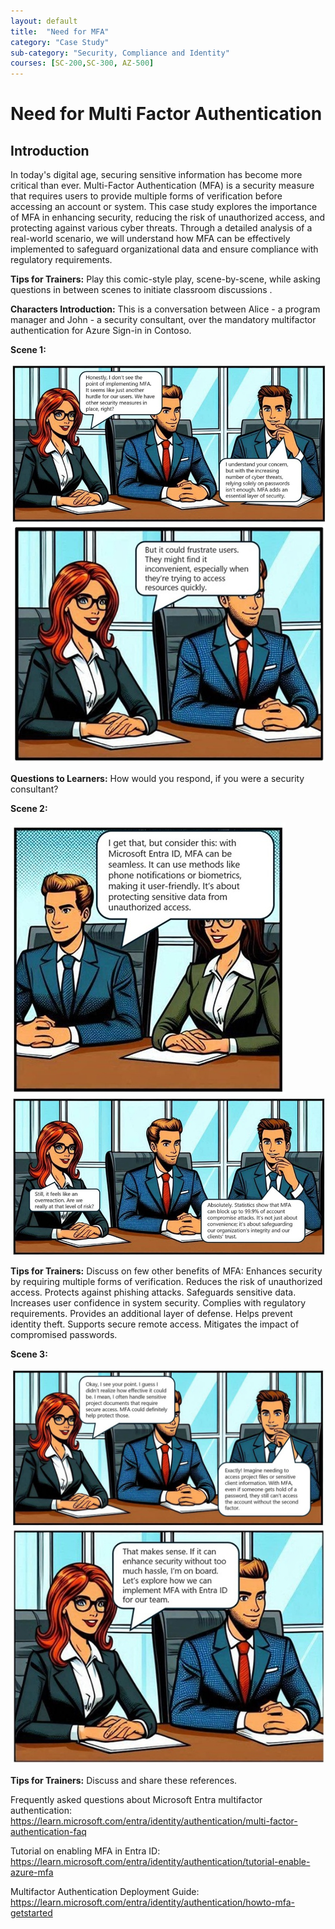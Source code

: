```yaml
---
layout: default
title:  "Need for MFA"
category: "Case Study"
sub-category: "Security, Compliance and Identity"
courses: [SC-200,SC-300, AZ-500]
---
```


# Need for Multi Factor Authentication

## Introduction
In today's digital age, securing sensitive information has become more critical than ever. Multi-Factor Authentication (MFA) is a security measure that requires users to provide multiple forms of verification before accessing an account or system. This case study explores the importance of MFA in enhancing security, reducing the risk of unauthorized access, and protecting against various cyber threats. Through a detailed analysis of a real-world scenario, we will understand how MFA can be effectively implemented to safeguard organizational data and ensure compliance with regulatory requirements.

**Tips for Trainers:** Play this comic-style play, scene-by-scene, while asking questions in between scenes to initiate classroom discussions .
 
**Characters Introduction:** This is a conversation between Alice - a program manager and John - a security consultant, over the mandatory multifactor authentication for Azure Sign-in in Contoso.

**Scene 1:**

<a href="./images/mfa1.jpg" download>
  <img src="./images/mfa1.jpg" alt="A two-panel comic strip featuring a conversation between two business professionals. In the first panel, one person expresses doubt about the necessity of implementing multi-factor authentication (MFA), considering it an additional hurdle for users. In the second panel, the other person explains that with the increasing number of cyber threats, relying solely on passwords is insufficient, and MFA adds an essential layer of security." class="img-fluid">
</a>

<a href="./images/mfa2.jpg" download>
  <img src="./images/mfa2.jpg" alt="Two business professionals are seated at a table in a meeting. One person is speaking, expressing concern that implementing multi-factor authentication (MFA) might frustrate users and be inconvenient when they need quick access to resources." class="img-fluid">
</a>

**Questions to Learners:** How would you respond, if you were a security consultant?

**Scene 2:**

<a href="./images/mfa3.jpg" download>
  <img src="./images/mfa3.jpg" alt="Two business professionals are seated at a table in a meeting. One person is explaining that with Microsoft Entra ID, multi-factor authentication (MFA) can be seamless and user-friendly, using methods like phone notifications or biometrics to protect sensitive data from unauthorized access." class="img-fluid">
</a>
<a href="./images/mfa4.jpg" download>
  <img src="./images/mfa4.jpg" alt=" Three individuals are seated at a table in a professional meeting room with large windows in the background. The person on the left is speaking, expressing concern about the necessity of multi-factor authentication (MFA) by saying, Still, it feels like an overreaction. Are we really at that level of risk? The person in the middle responds, Absolutely. Statistics show that MFA can block up to 99.9% of account compromise attacks. It's not just about convenience; it's about safeguarding our organization's integrity and our clients' trust." class="img-fluid">
</a>

**Tips for Trainers:** Discuss on few other benefits of MFA:
Enhances security by requiring multiple forms of verification.
Reduces the risk of unauthorized access.
Protects against phishing attacks.
Safeguards sensitive data.
Increases user confidence in system security.
Complies with regulatory requirements.
Provides an additional layer of defense.
Helps prevent identity theft.
Supports secure remote access.
Mitigates the impact of compromised passwords.


**Scene 3:**

<a href="./images/mfa5.jpg" download>
  <img src="./images/mfa5.jpg" alt="A comic-style illustration showing three individuals in a business meeting. The person on the left says, Okay, I see your point. I guess I didn't realize how effective it could be. I mean, I often handle sensitive project documents that require secure access. MFA could definitely help protect those. The person on the right responds, Exactly! Imagine needing to access project files or sensitive client information. With MFA, even if someone gets hold of a password, they still can't access the account without the second factor." class="img-fluid">
</a>

<a href="./images/mfa6.jpg" download>
  <img src="./images/mfa6.jpg" alt="Two individuals are seated at a table in a professional setting. One person is speaking and saying, That makes sense. If it can enhance security without too much hassle, I'm on board. Let's explore how we can implement MFA with Entra ID for our team." class="img-fluid">
</a>

**Tips for Trainers:** Discuss and share these references.

Frequently asked questions about Microsoft Entra multifactor authentication:
https://learn.microsoft.com/entra/identity/authentication/multi-factor-authentication-faq

Tutorial on enabling MFA in Entra ID: 
https://learn.microsoft.com/entra/identity/authentication/tutorial-enable-azure-mfa

Multifactor Authentication Deployment Guide:
https://learn.microsoft.com/entra/identity/authentication/howto-mfa-getstarted

